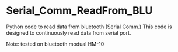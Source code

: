 # Serial_Comm_ReadFrom_BLU
Python code to read data from bluetooth (Serial Comm.)
This code is designed to continuously read data from serial port.

Note: tested on bluetooth modual HM-10
